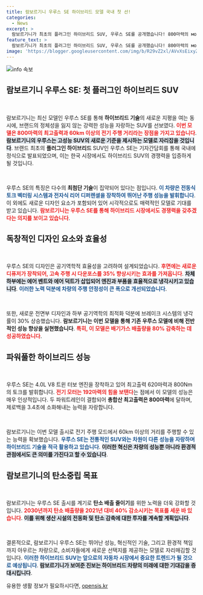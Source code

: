 ```yaml
---
title: 람보르기니 우루스 SE 하이브리드 모델 국내 첫 선!
categories:
  - News
excerpt: >
  람보르기니가 최초의 플러그인 하이브리드 SUV, 우루스 SE를 공개했습니다! 800마력의 мощ을 자랑하며 전기 모드로 60km를 주행 가능, 공기역학적 혁신으로 성능을 극대화했습니다. 고속에서 더 강력해진 우루스 SE의 매력을 놓치지 마세요!
feature_text: >
  람보르기니가 최초의 플러그인 하이브리드 SUV, 우루스 SE를 공개했습니다! 800마력의 мощ을 자랑하며 전기 모드로 60km를 주행 가능, 공기역학적 혁신으로 성능을 극대화했습니다. 고속에서 더 강력해진 우루스 SE의 매력을 놓치지 마세요!
image: 'https://blogger.googleusercontent.com/img/b/R29vZ2xl/AVvXsEixyZcFfHzMRdzZMjFBmAUKJYCLCGyLL1o632UiGVXcaFdKo_bkvkuCioo0uUKlGfBVcT3P84aROyZIXSBEx3Aw5nCQ3pTgDom1WDC4m8eifvWiAmWEEVb4x6G_l8C0QH225ldMjyaFvpxGEBGNO37VmDTDMHGhJPq73UglMfDca1-0aw/s1600/blogspot.png'
---
```


<p><img src="https://blogger.googleusercontent.com/img/b/R29vZ2xl/AVvXsEixyZcFfHzMRdzZMjFBmAUKJYCLCGyLL1o632UiGVXcaFdKo_bkvkuCioo0uUKlGfBVcT3P84aROyZIXSBEx3Aw5nCQ3pTgDom1WDC4m8eifvWiAmWEEVb4x6G_l8C0QH225ldMjyaFvpxGEBGNO37VmDTDMHGhJPq73UglMfDca1-0aw/s1600/blogspot.png" alt="info 속보" /></p>

<h2 data-ke-size="size26">람보르기니 우루스 SE: 첫 플러그인 하이브리드 SUV</h2>

<p data-ke-size="size16">&nbsp;</p>

<p>람보르기니는 최신 모델인 우루스 SE를 통해 <b>하이브리드 기술</b>의 새로운 지평을 여는 동시에, 브랜드의 정체성을 잃지 않는 강력한 성능을 자랑하는 SUV를 선보였다. <b><span style="color: #ee2323;">이번 모델은 800마력의 최고출력과 60km 이상의 전기 주행 거리라는 장점을 가지고 있습니다</span></b>. <b><span style="background-color: #21538527;">람보르기니의 우루스는 고성능 SUV의 새로운 기준을 제시하는 모델로 자리잡을 것입니다</span></b>. 브랜드 최초의 <b>플러그인 하이브리드</b> SUV인 우루스 SE는 기자간담회를 통해 국내에 정식으로 발표되었으며, 이는 한국 시장에서도 하이브리드 SUV의 경쟁력을 입증하게 될 것입니다.</p>

<p data-ke-size="size16">&nbsp;</p>

<p>우루스 SE의 특징은 다수의 <b>최첨단 기술</b>이 집약되어 있다는 점입니다. <b><span style="color: #1a5490;">이 차량은 전동식 토크 벡터링 시스템과 전자식 리어 디퍼렌셜을 장착하여 뛰어난 주행 성능을 발휘합니다</span></b>. 이 외에도 새로운 디자인 요소가 포함되어 있어 시각적으로도 매력적인 모델로 기대를 받고 있습니다. <b><span style="color: #ee2323;">람보르기니는 우루스 SE를 통해 하이브리드 시장에서도 경쟁력을 갖추겠다는 의지를 보이고 있습니다</span></b>.</p>

<h2 data-ke-size="size26">독창적인 디자인 요소와 효율성</h2>

<p data-ke-size="size16">&nbsp;</p>

<p>우루스 SE의 디자인은 공기역학적 효율성을 고려하여 설계되었습니다. <b><span style="color: #ee2323;">후면에는 새로운 디퓨저가 장착되어, 고속 주행 시 다운포스를 35% 향상시키는 효과를 가져옵니다</span></b>. <b><span style="background-color: #21538527;">차체 하부에는 에어 벤트와 에어 덕트가 삽입되어 엔진과 부품을 효율적으로 냉각시키고 있습니다</span></b>. <b><span style="color: #1a5490;">이러한 노력 덕분에 차량의 주행 안정성이 큰 폭으로 개선되었습니다</span></b>.</p>

<p data-ke-size="size16">&nbsp;</p>

<p>또한, 새로운 전면부 디자인과 하부 공기역학의 최적화 덕분에 브레이크 시스템의 냉각률이 30% 상승했습니다. <b>람보르기니는 이번 모델을 통해 기존 우루스 모델에 비해 전반적인 성능 향상을 실현했습니다</b>. <b><span style="color: #ee2323;">특히, 이 모델은 배기가스 배출량을 80% 감축하는 데 성공하였습니다</span></b>.</p>

<h2 data-ke-size="size26">파워풀한 하이브리드 성능</h2>

<p data-ke-size="size16">&nbsp;</p>

<p>우루스 SE는 4.0L V8 트윈 터보 엔진을 장착하고 있어 최고출력 620마력과 800Nm의 토크를 발휘합니다. <b><span style="color: #ee2323;">전기 모터는 192마력의 힘을 보탠다</span></b>는 점에서 이 모델의 성능은 매우 인상적입니다. 두 파워트레인이 결합되어 <b>총합산 최고출력은 800마력</b>에 달하며, 제로백을 3.4초에 소화해내는 능력을 자랑합니다.</p>

<p data-ke-size="size16">&nbsp;</p>

<p>람보르기니는 이번 모델 출시로 전기 주행 모드에서 60km 이상의 거리를 주행할 수 있는 능력을 확보했습니다. <b><span style="color: #1a5490;">우루스 SE는 전통적인 SUV와는 차원이 다른 성능을 자랑하며 하이브리드 기술을 적극 활용하고 있습니다</span></b>. <b><span style="background-color: #21538527;">이러한 혁신은 차량의 성능뿐 아니라 환경적 관점에서도 큰 의미를 가진다고 할 수 있습니다</span></b>.</p>

<h2 data-ke-size="size26">람보르기니의 탄소중립 목표</h2>

<p data-ke-size="size16">&nbsp;</p>

<p>람보르기니는 우루스 SE 출시를 계기로 <b>탄소 배출 줄이기</b>를 위한 노력을 더욱 강화할 것입니다. <b><span style="color: #ee2323;">2030년까지 탄소 배출량을 2021년 대비 40% 감소시키는 목표를 세운 바 있습니다</span></b>. <b><span style="background-color: #21538527;">이를 위해 생산 시설의 전동화 및 탄소 감축에 대한 투자를 계속할 계획입니다</span></b>.</p>

<p data-ke-size="size16">&nbsp;</p>

<p>결론적으로, 람보르기니 우루스 SE는 뛰어난 성능, 혁신적인 기술, 그리고 환경적 책임까지 아우르는 차량으로, 소비자들에게 새로운 선택지를 제공하는 모델로 자리매김할 것입니다. <b><span style="color: #1a5490;">이러한 하이브리드 SUV는 앞으로의 자동차 시장에서 중요한 트렌드가 될 것으로 예상됩니다</span></b>. <b><span style="background-color: #21538527;">람보르기니가 보여준 진보는 하이브리드 차량의 미래에 대한 기대감을 증대시킵니다</span></b>.</p>
유용한 생활 정보가 필요하시다면, <a href="https://opensis.kr" rel="dofollow">opensis.kr</a>


